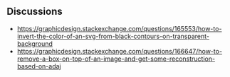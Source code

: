 ## Discussions

* https://graphicdesign.stackexchange.com/questions/165553/how-to-invert-the-color-of-an-svg-from-black-contours-on-transparent-background
* https://graphicdesign.stackexchange.com/questions/166647/how-to-remove-a-box-on-top-of-an-image-and-get-some-reconstruction-based-on-adaj
